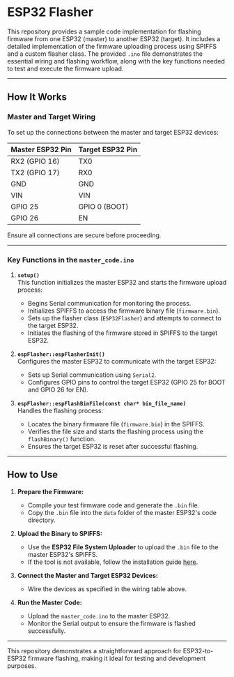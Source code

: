 # ESP32 Flasher

This repository provides a sample code implementation for flashing firmware from one ESP32 (master) to another ESP32 (target). It includes a detailed implementation of the firmware uploading process using SPIFFS and a custom flasher class. The provided `.ino` file demonstrates the essential wiring and flashing workflow, along with the key functions needed to test and execute the firmware upload.

---

## How It Works

### Master and Target Wiring
To set up the connections between the master and target ESP32 devices:

| **Master ESP32 Pin** | **Target ESP32 Pin** |
|-----------------------|----------------------|
| RX2 (GPIO 16)         | TX0                 |
| TX2 (GPIO 17)         | RX0                 |
| GND                   | GND                 |
| VIN                   | VIN                 |
| GPIO 25               | GPIO 0 (BOOT)       |
| GPIO 26               | EN                  |

Ensure all connections are secure before proceeding.

---

### Key Functions in the `master_code.ino`

1. **`setup()`**  
   This function initializes the master ESP32 and starts the firmware upload process:
   - Begins Serial communication for monitoring the process.
   - Initializes SPIFFS to access the firmware binary file (`firmware.bin`).
   - Sets up the flasher class (`ESP32Flasher`) and attempts to connect to the target ESP32.
   - Initiates the flashing of the firmware stored in SPIFFS to the target ESP32.

2. **`espFlasher::espFlasherInit()`**  
   Configures the master ESP32 to communicate with the target ESP32:
   - Sets up Serial communication using `Serial2`.
   - Configures GPIO pins to control the target ESP32 (GPIO 25 for BOOT and GPIO 26 for EN).

3. **`espFlasher::espFlashBinFile(const char* bin_file_name)`**  
   Handles the flashing process:
   - Locates the binary firmware file (`firmware.bin`) in the SPIFFS.
   - Verifies the file size and starts the flashing process using the `flashBinary()` function.
   - Ensures the target ESP32 is reset after successful flashing.

---

## How to Use

1. **Prepare the Firmware:**
   - Compile your test firmware code and generate the `.bin` file.
   - Copy the `.bin` file into the `data` folder of the master ESP32's code directory.

2. **Upload the Binary to SPIFFS:**
   - Use the **ESP32 File System Uploader** to upload the `.bin` file to the master ESP32's SPIFFS. 
   - If the tool is not available, follow the installation guide [here](https://github.com/me-no-dev/arduino-esp32fs-plugin).

3. **Connect the Master and Target ESP32 Devices:**
   - Wire the devices as specified in the wiring table above.

4. **Run the Master Code:**
   - Upload the `master_code.ino` to the master ESP32.
   - Monitor the Serial output to ensure the firmware is flashed successfully.

---

This repository demonstrates a straightforward approach for ESP32-to-ESP32 firmware flashing, making it ideal for testing and development purposes.
